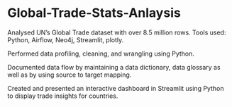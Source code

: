 # Global-Trade-Stats-Anlaysis
Analysed UN’s Global Trade dataset with over 8.5 million rows. Tools used: Python, Airflow, Neo4j, Streamlit, plotly.

Performed data profiling, cleaning, and wrangling using Python.

Documented data flow by maintaining a data dictionary, data glossary as well as by using source to target mapping.

Created and presented an interactive dashboard in Streamlit using Python to display trade insights for countries.
